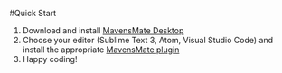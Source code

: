 #Quick Start

1. Download and install [MavensMate Desktop](https://github.com/joeferraro/MavensMate-Desktop/releases)
2. Choose your editor (Sublime Text 3, Atom, Visual Studio Code) and install the appropriate [MavensMate plugin](https://github.com/joeferraro/MavensMate/tree/master/docs#plugins)
3. Happy coding!





